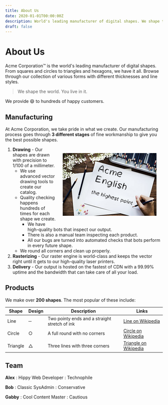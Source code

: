 ```yaml
---
title: About Us
date: 2020-01-01T00:00:00Z
description: World's leading manufacturer of digital shapes. We shape the world. You live in it.
draft: false
---
```

About Us
========

Acme Corporation&trade; is the world's leading manufacturer of digital shapes. From squares and circles to triangles and hexagons, we have it all. Browse through our collection of various forms with different thicknesses and line styles.

> We shape the world. You live in it.

We provide :smile: to hundreds of happy customers.

Manufacturing
-------------

At Acme Corporation, we take pride in what we create. Our manufacturing process goes through **3 different stages** of fine workmanship to give you the best possible shapes.

<!-- HTML within your Markdown file -->
<img src="draw.jpg" alt="Descriptive alt text" style="float: right; margin: 20px; display: block;">
<!-- More of your Markdown content -->

1) **Drawing** - Our shapes are drawn with precision to 1/100 of a millimeter.
   * We use advanced vector drawing tools to create our catalog.
   * Quality checking happens hundreds of times for each shape we create.
     * We have high-quality bots that inspect our output.
     * There is also a manual team inspecting each product.
     * All our bugs are turned into automated checks that bots perform in every future shape.
   * We round all corners and clean up properly.
2) **Rasterizing** - Our raster engine is world-class and keeps the vector right until it gets to our high-quality laser printers.
3) **Delivery** - Our output is hosted on the fastest of CDN with a 99.99% uptime and the bandwidth that can take care of all your load.

Products
--------

We make over **200 shapes**. The most popular of these include:

| Shape      | Design  | Description  | Links  |
|-----------|-------------|-------------|-------------|
| Line    | ─  | Two pointy ends and a straight stretch of ink   | [Line on Wikipedia](https://en.wikipedia.org/wiki/Line_(geometry))  |
| Circle    | ○  | A full round with no corners   | [Circle on Wikipedia](https://en.wikipedia.org/wiki/Circle)   |
| Triangle    | △   | Three lines with three corners   | [Triangle on Wikipedia](https://en.wikipedia.org/wiki/Triangle)   |


Team
----

**Alex**
: Hippy Web Developer
: Technophile

**Bob**
: Classic SysAdmin
: Conservative

**Gabby**
: Cool Content Master
: Cautious